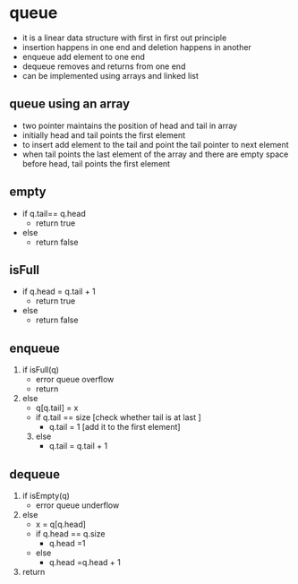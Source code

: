 # queue
  * it is a linear data structure with first in first out principle
  * insertion happens in one end and deletion happens in another
  * enqueue  add element to one end 
  * dequeue removes and returns from one end
  * can be implemented using arrays and linked list
## queue using an array 
  * two pointer maintains the position of head and tail in array
  * initially head and tail points the first element 
  * to insert add element to the tail and point the tail pointer to next element
  * when tail points the last element of the array and there are empty space before head, tail points the first element 

## empty
  * if q.tail== q.head
    * return true
  * else 
    * return false

## isFull
  
  * if q.head = q.tail + 1
    * return true
  * else
    * return false 

## enqueue
  1. if isFull(q)
     * error queue overflow
     * return 
  2. else 
     * q[q.tail] = x
     * if q.tail == size        [check whether tail is at last ]   
        * q.tail = 1            [add it to the first element]
     3. else
        * q.tail = q.tail + 1
## dequeue
  1. if isEmpty(q)
     * error queue underflow
  2. else 
     * x = q[q.head]
     * if q.head == q.size
        * q.head =1
     * else 
        * q.head =q.head + 1
  3. return 
  
    
